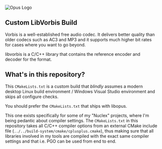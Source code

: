 ![Opus Logo](./opus-logo.svg)

Custom LibVorbis Build
--------------------

Vorbis is a well-established free audio codec. It delivers better quality
than older codecs such as AC3 and MP3 and it supports much higher bit rates
for cases where you want to go beyond.

libvorbis is a C/C++ library that contains the reference encoder and
decoder for the format.


What's in this repository?
--------------------------

This `CMakeLists.txt` is a custom build that *blindly* assumes a modern
desktop Linux build environment / Windows Visual Studio environment
and skips all configure checks.

You should prefer the `CMakeLists.txt` that ships with libopus.

This one exists specifically for some of my "Nuclex" projects, where
I'm being pedantic about compiler settings. The `CMakeLists.txt` in this
repository takes all C/C++ compiler options from an external CMake include
file (`../../build-system/cmake/cplusplus.cmake`), thus making sure that
all libraries involved in my tools are compiled with the exact same compiler
settings and that i.e. PGO can be used from end to end.
